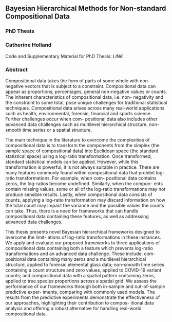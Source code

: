 ## Bayesian Hierarchical Methods for Non-standard Compositional Data 

### PhD Thesis
### Catherine Holland

Code and Supplementary Material for PhD Thesis: *LINK*


### Abstract

Compositional data takes the form of parts of some whole with non-negative vectors that is
subject to a constraint. Compositional data can appear as proportions, percentages, general
non-negative values or counts. The inherent characteristics of compositional data, i.e. non-
negativity and the constraint to some total, pose unique challenges for traditional statistical
techniques. Compositional data arises across many real-world applications such as health,
environmental, forensic, financial and sports science. Further challenges occur when com-
positional data also includes other advanced data challenges such as multilevel hierarchical
structure, non-smooth time series or a spatial structure.

The main technique in the literature to overcome the complexities of compositional data
is to transform the components from the simplex (the sample space of compositional data)
into Euclidean space (the standard statistical space) using a log-ratio transformation. Once
transformed, standard statistical models can be applied. However, while this transformation
is powerful, it is not always suitable in practice. There are many features commonly found
within compositional data that prohibit log-ratio transformations. For example, when com-
positional data contains zeros, the log-ratios become undefined. Similarly, when the compon-
ents contain missing values, some or all of the log-ratio transformations may not produce
sensible results. Lastly, when compositional data consists of counts, applying a log-ratio
transformation may discard information on how the total count may impact the variance
and the possible values the counts can take. Thus, there is a need for frameworks that can
handle compositional data containing these features, as well as addressing advanced data
challenges.

This thesis presents novel Bayesian hierarchical frameworks designed to overcome the limit-
ations of log-ratio transformations in these instances. We apply and evaluate our proposed
frameworks to three applications of compositional data containing both a feature which
prevents log-ratio transformations and an advanced data challenge. These include: com-
positional data containing many zeros and a multilevel hierarchical structure, applied to
forensic elemental glass data; non-smooth time series containing a count structure and zero
values, applied to COVID-19 variant counts; and compositional data with a spatial pattern
containing zeros, applied to tree species proportions across a spatial grid. We assess the
performance of our frameworks through both in-sample and out-of-sample predictive exper-
iments, comparing with commonly used models. The results from the predictive experiments
demonstrate the effectiveness of our approaches, highlighting their contribution to compos-
itional data analysis and offering a robust alternative for handling real-world compositional
data.

